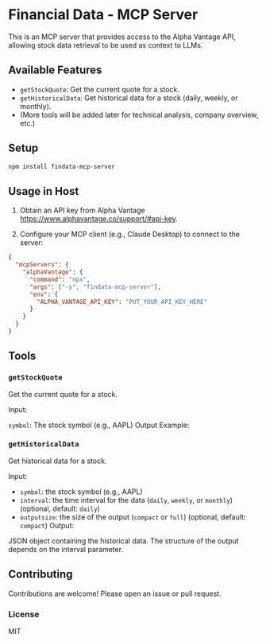 # Financial Data - MCP Server

This is an MCP server that provides access to the Alpha Vantage API, allowing stock data retrieval to be used as context to LLMs.

## Available Features

*   `getStockQuote`: Get the current quote for a stock.
*   `getHistoricalData`: Get historical data for a stock (daily, weekly, or monthly).
*   (More tools will be added later for technical analysis, company overview, etc.)

## Setup

```bash
npm install findata-mcp-server
```

## Usage in Host
1. Obtain an API key from Alpha Vantage https://www.alphavantage.co/support/#api-key.


2. Configure your MCP client (e.g., Claude Desktop) to connect to the server:

```JSON
{
  "mcpServers": {
    "alphaVantage": {
      "command": "npx",
      "args": ["-y", "findata-mcp-server"],
      "env": {
        "ALPHA_VANTAGE_API_KEY": "PUT_YOUR_API_KEY_HERE"
      }
    }
  }
}
```

## Tools
### `getStockQuote`
Get the current quote for a stock.

Input:

`symbol`: The stock symbol (e.g., AAPL)
Output Example:


### `getHistoricalData`
Get historical data for a stock.

Input:

- `symbol`: the stock symbol (e.g., AAPL)
- `interval`: the time interval for the data (`daily`, `weekly`, or `monthly`) (optional, default: `daily`)
- `outputsize`: the size of the output (`compact` or `full`) (optional, default: `compact`)
Output:

JSON object containing the historical data. The structure of the output depends on the interval parameter.

## Contributing
Contributions are welcome! Please open an issue or pull request.


### License
MIT